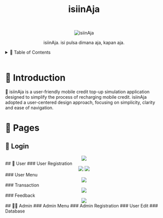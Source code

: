 <!-- HEADER -->
<h1 align="center"> isiinAja </h1> <br>
<p align="center">
  <a>
    <img alt="isiinAja" title="isiinAja" src="https://imgur.com/0e0NqdM.png">
  </a>
</p>

<p align="center">
  isiinAja. isi pulsa dimana aja, kapan aja.
</p>

<!-- TABLE OF CONTENTS -->
<details>
  <summary>🏁 Table of Contents</summary>
  <ol>
    <li><a href="#-introduction">Introduction</a></li>
    <li>
      <a href="#-pages">Pages</a>
      <ul>
        <li><a href="#-login">Login</a></li>
        <li>
          <a href="#-user">User</a>
          <ul>
            <li><a href="#user-registration">User Registration</a></li>
            <li><a href="#user-menu">User Menu</a></li>
            <li><a href="#transaction">Transaction</a></li>
            <li><a href="#feedback">Feedback</a></li>
          </ul>
        </li>
      <li>
        <a href="#-admin">Admin</a>
        <ul>
          <li><a href="#admin-menu">Admin Menu</a></li>
          <li><a href="#admin-regist">Admin Registration</a></li>
          <li><a href="#admin-edit-user">Edit User</a></li>
          <li><a href="#database">Database</a></li>
        </ul>
      </li>
  </ol>
</details>

<br />

# 🤖 Introduction

📱 isiinAja is a user-friendly mobile credit top-up simulation application designed to simplify the process of recharging mobile credit. isiinAja adopted a user-centered design approach, focusing on simplicity, clarity and ease of navigation.

# 📃 Pages
## 🔑 Login
<div align="center">
    <img src="https://imgur.com/wLETdeZ.png">
</div>  
## 👤 User
### User Registration
<div align="center">
    <img src="https://imgur.com/5wm0RLu.png">
    <img src="https://imgur.com/8MucUuo.png">
</div>  
### User Menu
<div align="center">
    <img src="https://imgur.com/pbTuRjG.png">
</div>  
### Transaction
<div align="center">
    <img src="https://imgur.com/rWZT9WC.png">
</div>  
### Feedback
<div align="center">
    <img src="https://imgur.com/JYaIP6M.png">
</div>  
## 👷‍♂️ Admin
### Admin Menu
### Admin Registration
### User Edit
### Database

